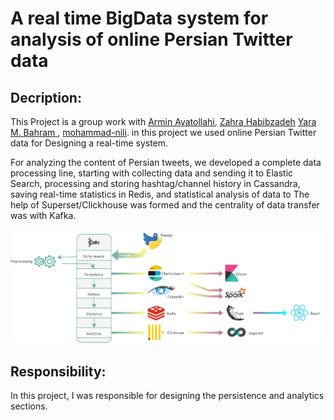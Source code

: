 # A real time BigData system for analysis of online Persian Twitter data

## Decription:

This Project is a group work with [Armin Ayatollahi](https://github.com/arminayat), [Zahra Habibzadeh](https://github.com/zaha2020) [Yara M. Bahram
](https://github.com/yaramohamadi), [mohammad-nili](https://github.com/mohammad-nili). in this project we used online Persian Twitter data for Designing a real-time system. 

For analyzing the content of Persian tweets, we developed a complete data processing line, starting with collecting data and sending it to Elastic Search, processing and storing hashtag/channel history in Cassandra, saving real-time statistics in Redis, and statistical analysis of data to The help of Superset/Clickhouse was formed and the centrality of data transfer was with Kafka.

![Schematic](https://github.com/arminayat/bigdata-finalproject/blob/main/schematic.png)

## Responsibility:
In this project, I was responsible for designing the persistence and analytics sections.
